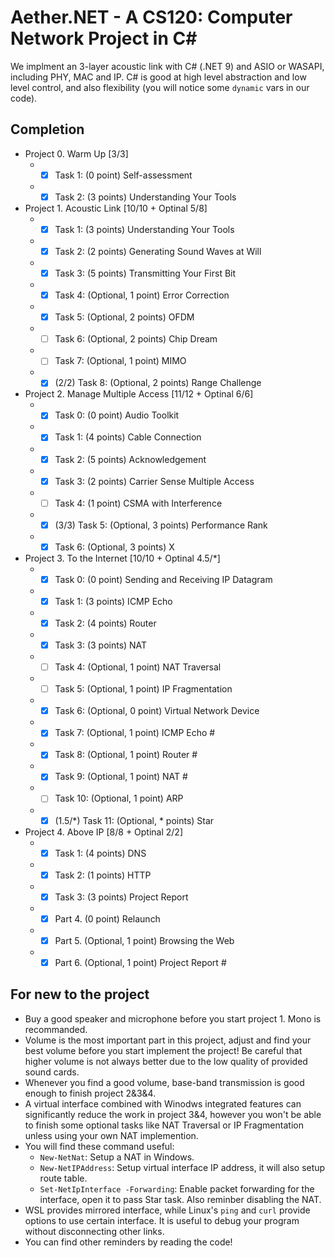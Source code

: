# Aether.NET - A CS120: Computer Network Project in C#

We implment an 3-layer acoustic link with C# (.NET 9) and ASIO or WASAPI, including PHY, MAC and IP. C# is good at high level abstraction and low level control, and also flexibility (you will notice some `dynamic` vars in our code).

## Completion
- Project 0. Warm Up [3/3]
  - - [x] Task 1: (0 point) Self-assessment
  - - [x] Task 2: (3 points) Understanding Your Tools
- Project 1. Acoustic Link [10/10 + Optinal 5/8]
  - - [x] Task 1: (3 points) Understanding Your Tools
  - - [x] Task 2: (2 points) Generating Sound Waves at Will
  - - [x] Task 3: (5 points) Transmitting Your First Bit
  - - [x] Task 4: (Optional, 1 point) Error Correction
  - - [x] Task 5: (Optional, 2 points) OFDM
  - - [ ] Task 6: (Optional, 2 points) Chip Dream
  - - [ ] Task 7: (Optional, 1 point) MIMO
  - - [x] (2/2) Task 8: (Optional, 2 points) Range Challenge
- Project 2. Manage Multiple Access [11/12 + Optinal 6/6]
  - - [x] Task 0: (0 point) Audio Toolkit
  - - [x] Task 1: (4 points) Cable Connection
  - - [x] Task 2: (5 points) Acknowledgement
  - - [x] Task 3: (2 points) Carrier Sense Multiple Access
  - - [ ] Task 4: (1 point) CSMA with Interference
  - - [x] (3/3) Task 5: (Optional, 3 points) Performance Rank
  - - [x] Task 6: (Optional, 3 points) X
- Project 3. To the Internet [10/10 + Optinal 4.5/*]
  - - [x] Task 0: (0 point) Sending and Receiving IP Datagram
  - - [x] Task 1: (3 points) ICMP Echo
  - - [x] Task 2: (4 points) Router
  - - [x] Task 3: (3 points) NAT
  - - [ ] Task 4: (Optional, 1 point) NAT Traversal
  - - [ ] Task 5: (Optional, 1 point) IP Fragmentation
  - - [x] Task 6: (Optional, 0 point) Virtual Network Device
  - - [x] Task 7: (Optional, 1 point) ICMP Echo #
  - - [x] Task 8: (Optional, 1 point) Router #
  - - [x] Task 9: (Optional, 1 point) NAT #
  - - [ ] Task 10: (Optional, 1 point) ARP
  - - [x] (1.5/*) Task 11: (Optional, * points) Star
- Project 4. Above IP [8/8 + Optinal 2/2]
  - - [x] Task 1: (4 points) DNS
  - - [x] Task 2: (1 points) HTTP
  - - [x] Task 3: (3 points) Project Report
  - - [x] Part 4. (0 point) Relaunch
  - - [x] Part 5. (Optional, 1 point) Browsing the Web
  - - [x] Part 6. (Optional, 1 point) Project Report #

## For new to the project
- Buy a good speaker and microphone before you start project 1. Mono is recommanded.
- Volume is the most important part in this project, adjust and find your best volume before you start implement the project! Be careful that higher volume is not always better due to the low quality of provided sound cards.
- Whenever you find a good volume, base-band transmission is good enough to finish project 2&3&4. 
- A virtual interface combined with Winodws integrated features can significantly reduce the work in project 3&4, however you won't be able to finish some optional tasks like NAT Traversal or IP Fragmentation unless using your own NAT implemention.
- You will find these command useful:
  - `New-NetNat`: Setup a NAT in Windows.
  - `New-NetIPAddress`: Setup virtual interface IP address, it will also setup route table.
  - `Set-NetIpInterface -Forwarding`: Enable packet forwarding for the interface, open it to pass Star task. Also reminber disabling the NAT.
- WSL provides mirrored interface, while Linux's `ping` and `curl` provide options to use certain interface. It is useful to debug your program without disconnecting other links.
- You can find other reminders by reading the code!